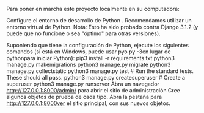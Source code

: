 Para poner en marcha este proyecto localmente en su computadora:

Configure el entorno de desarrollo de Python . Recomendamos utilizar un entorno virtual de Python.
Nota: Esto ha sido probado contra Django 3.1.2 (y puede que no funcione o sea "óptimo" para otras versiones).

Suponiendo que tiene la configuración de Python, ejecute los siguientes comandos (si está en Windows, puede usar pyo py -3en lugar de pythonpara iniciar Python):
pip3 install -r requirements.txt
python3 manage.py makemigrations
python3 manage.py migrate
python3 manage.py collectstatic
python3 manage.py test # Run the standard tests. These should all pass.
python3 manage.py createsuperuser # Create a superuser
python3 manage.py runserver
Abra un navegador http://127.0.0.1:8000/admin/ para abrir el sitio de administración
Cree algunos objetos de prueba de cada tipo.
Abra la pestaña para http://127.0.0.1:8000ver el sitio principal, con sus nuevos objetos.
